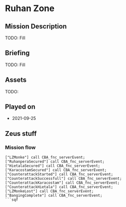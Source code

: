 # Ruhan Zone

## Mission Description

TODO: Fill

## Briefing

TODO: Fill

## Assets

TODO:

## Played on

- 2021-09-25

## Zeus stuff

### Mission flow

```sqf
["LZMonke"] call CBA_fnc_serverEvent;
["RuhanperaSecured"] call CBA_fnc_serverEvent;
["HietalaSecured"] call CBA_fnc_serverEvent;
["KaracostamSecured"] call CBA_fnc_serverEvent;
["CounterattackStarted"] call CBA_fnc_serverEvent;
["CounterattackSuccessfull"] call CBA_fnc_serverEvent;
["CounterattackKaracostam"] call CBA_fnc_serverEvent;
["CounterattackHietala"] call CBA_fnc_serverEvent;
["LZMonkeLost"] call CBA_fnc_serverEvent;
["BangingComplete"] call CBA_fnc_serverEvent;
```sqf
